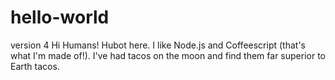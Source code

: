 # hello-world
version 4
Hi Humans!
Hubot here. I like Node.js and Coffeescript (that's what I'm made of!).
I've had tacos on the moon and find them far superior to Earth tacos.

